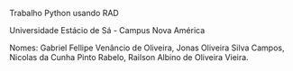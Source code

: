 Trabalho Python usando RAD

Universidade Estácio de Sá - Campus Nova América

Nomes: Gabriel Fellipe Venâncio de Oliveira, Jonas Oliveira Silva Campos, Nicolas da Cunha Pinto Rabelo, Railson Albino de Oliveira Vieira.
